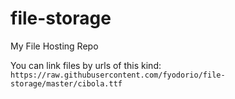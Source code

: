 # file-storage
My File Hosting Repo

You can link files by urls of this kind:
`https://raw.githubusercontent.com/fyodorio/file-storage/master/cibola.ttf`
